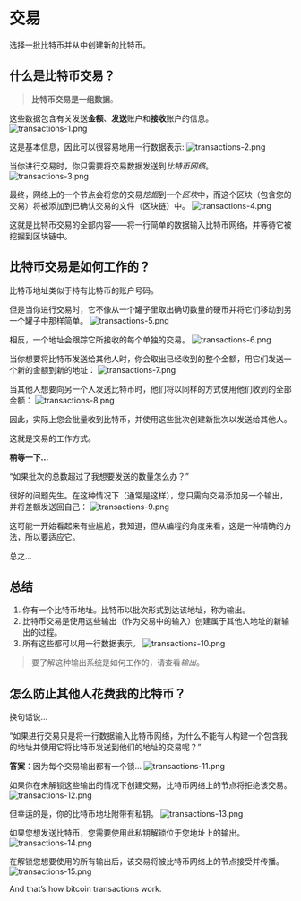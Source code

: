 # 交易
选择一批比特币并从中创建新的比特币。

## 什么是比特币交易？

>**比特币交易是一组数据**。

这些数据包含有关发送**金额**、**发送**账户和**接收**账户的信息。
![transactions-1.png](img/Transactions-1.png)

这是基本信息，因此可以很容易地用一行数据表示:
![transactions-2.png](img/Transactions-2.png)

当你进行交易时，你只需要将交易数据发送到*比特币网络*。
![transactions-3.png](img/Transactions-3.png)

最终，网络上的一个节点会将您的交易*挖掘*到一个*区块*中，而这个区块（包含您的交易）将被添加到已确认交易的文件（区块链）中。
![transactions-4.png](img/Transactions-4.png)

这就是比特币交易的全部内容——将一行简单的数据输入比特币网络，并等待它被挖掘到区块链中。

## 比特币交易是如何工作的？

比特币地址类似于持有比特币的账户号码。

但是当你进行交易时，它不像从一个罐子里取出确切数量的硬币并将它们移动到另一个罐子中那样简单。
![transactions-5.png](img/Transactions-5.png)

相反，一个地址会跟踪它所接收的每个单独的交易。
![transactions-6.png](img/Transactions-6.png)

当你想要将比特币发送给其他人时，你会取出已经收到的整个金额，用它们发送一个新的金额到新的地址：
![transactions-7.png](img/Transactions-7.png)

当其他人想要向另一个人发送比特币时，他们将以同样的方式使用他们收到的全部金额：
![transactions-8.png](img/Transactions-8.png)

因此，实际上您会批量收到比特币，并使用这些批次创建新批次以发送给其他人。

这就是交易的工作方式。

**稍等一下...**

“如果批次的总数超过了我想要发送的数量怎么办？”

很好的问题先生。在这种情况下（通常是这样），您只需向交易添加另一个输出，并将差额发送回自己：
![transactions-9.png](img/Transactions-9.png)

这可能一开始看起来有些尴尬，我知道，但从编程的角度来看，这是一种精确的方法，所以要适应它。

总之…

## 总结
1. 你有一个比特币地址。比特币以批次形式到达该地址，称为输出。
2. 比特币交易是使用这些输出（作为交易中的输入）创建属于其他人地址的新输出的过程。
3. 所有这些都可以用一行数据表示。
![transactions-10.png](img/Transactions-10.png)

>要了解这种输出系统是如何工作的，请查看*输出*。

## 怎么防止其他人花费我的比特币？
换句话说...

“如果进行交易只是将一行数据输入比特币网络，为什么不能有人构建一个包含我的地址并使用它将比特币发送到他们的地址的交易呢？”

**答案**：因为每个交易输出都有一个锁...
![transactions-11.png](img/Transactions-11.png)

如果你在未解锁这些输出的情况下创建交易，比特币网络上的节点将拒绝该交易。
![transactions-12.png](img/Transactions-12.png)

但幸运的是，你的比特币地址附带有私钥。
![transactions-13.png](img/Transactions-13.png)

如果您想发送比特币，您需要使用此私钥解锁位于您地址上的输出。
![transactions-14.png](img/Transactions-14.png)

在解锁您想要使用的所有输出后，该交易将被比特币网络上的节点接受并传播。
![transactions-15.png](img/Transactions-15.png)

And that’s how bitcoin transactions work.
